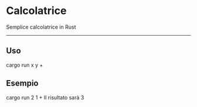 # Calcolatrice
Semplice calcolatrice in Rust

---------
## Uso
cargo run  x y +

## Esempio
cargo run 2 1 +
Il risultato sarà 3
